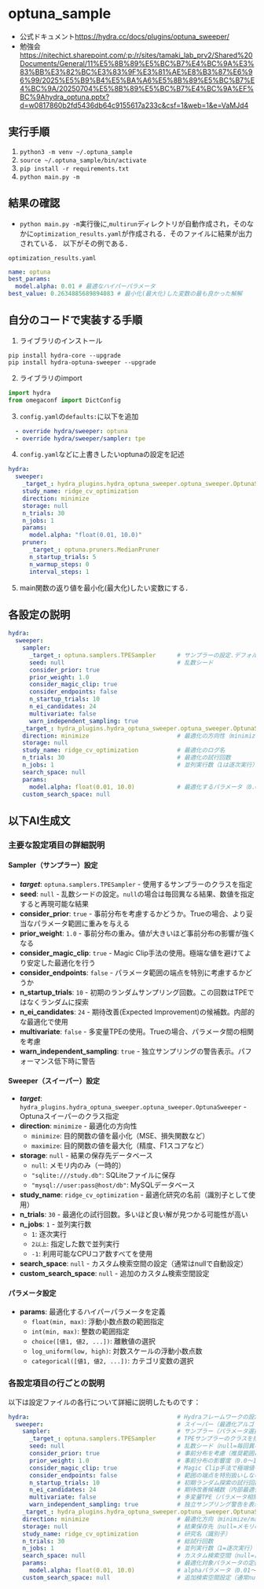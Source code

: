 # optuna_sample

- 公式ドキュメント<https://hydra.cc/docs/plugins/optuna_sweeper/>
- 勉強会<https://nitechict.sharepoint.com/:p:/r/sites/tamaki_lab_prv2/Shared%20Documents/General/11%E5%8B%89%E5%BC%B7%E4%BC%9A%E3%83%BB%E3%82%BC%E3%83%9F%E3%81%AE%E8%B3%87%E6%96%99/2025%E5%B9%B4%E5%BA%A6%E5%8B%89%E5%BC%B7%E4%BC%9A/20250704%E5%8B%89%E5%BC%B7%E4%BC%9A%EF%BC%9Ahydra_optuna.pptx?d=w0817860b2fd5436db64c9155617a233c&csf=1&web=1&e=VaMJd4>

## 実行手順

1. `python3 -m venv ~/.optuna_sample`
2. `source ~/.optuna_sample/bin/activate`
3. `pip install -r requirements.txt`
4. `python main.py -m`

## 結果の確認

- `python main.py -m`実行後に,`multirun`ディレクトリが自動作成され，そのなかに`optimization_results.yaml`が作成される．そのファイルに結果が出力されている．
以下がその例である．

`optimization_results.yaml`

```yaml
name: optuna
best_params:
  model.alpha: 0.01 # 最適なハイパーパラメータ
best_value: 0.2634885689894083 # 最小化(最大化)した変数の最も良かった解解

```

## 自分のコードで実装する手順

1. ライブラリのインストール

```
pip install hydra-core --upgrade
pip install hydra-optuna-sweeper --upgrade
```

2. ライブラリのimport

```python
import hydra
from omegaconf import DictConfig
```

3. `config.yaml`の`defaults:`に以下を追加

```yaml
  - override hydra/sweeper: optuna
  - override hydra/sweeper/sampler: tpe
```

4. `config.yaml`などに上書きしたいoptunaの設定を記述

```yaml
hydra:
  sweeper:
    _target_: hydra_plugins.hydra_optuna_sweeper.optuna_sweeper.OptunaSweeper
    study_name: ridge_cv_optimization
    direction: minimize
    storage: null
    n_trials: 30
    n_jobs: 1
    params:
      model.alpha: "float(0.01, 10.0)"
    pruner:
      _target_: optuna.pruners.MedianPruner
      n_startup_trials: 5
      n_warmup_steps: 0
      interval_steps: 1
```

5. main関数の返り値を最小化(最大化)したい変数にする．

## 各設定の説明

```yaml
hydra:
  sweeper:
    sampler:
      _target_: optuna.samplers.TPESampler      # サンプラーの設定.デフォルトはTPE (Tree-structured Parzen Estimator)
      seed: null                                # 乱数シード
      consider_prior: true
      prior_weight: 1.0
      consider_magic_clip: true
      consider_endpoints: false
      n_startup_trials: 10
      n_ei_candidates: 24
      multivariate: false
      warn_independent_sampling: true
    _target_: hydra_plugins.hydra_optuna_sweeper.optuna_sweeper.OptunaSweeper  # Optunaスイーパーの指定
    direction: minimize                         # 最適化の方向性（minimize: 最小化, maximize: 最大化）
    storage: null
    study_name: ridge_cv_optimization           # 最適化のログ名
    n_trials: 30                                # 最適化の試行回数
    n_jobs: 1                                   # 並列実行数（1は逐次実行）
    search_space: null
    params:
      model.alpha: float(0.01, 10.0)            # 最適化するパラメータ（0.01〜10.0の範囲でalpha値を探索）
    custom_search_space: null
```

## 以下AI生成文

### 主要な設定項目の詳細説明

#### Sampler（サンプラー）設定

- **_target_**: `optuna.samplers.TPESampler` - 使用するサンプラーのクラスを指定
- **seed**: `null` - 乱数シードの設定。`null`の場合は毎回異なる結果、数値を指定すると再現可能な結果
- **consider_prior**: `true` - 事前分布を考慮するかどうか。Trueの場合、より妥当なパラメータ範囲に重みを与える
- **prior_weight**: `1.0` - 事前分布の重み。値が大きいほど事前分布の影響が強くなる
- **consider_magic_clip**: `true` - Magic Clip手法の使用。極端な値を避けてより安定した最適化を行う
- **consider_endpoints**: `false` - パラメータ範囲の端点を特別に考慮するかどうか
- **n_startup_trials**: `10` - 初期のランダムサンプリング回数。この回数はTPEではなくランダムに探索
- **n_ei_candidates**: `24` - 期待改善(Expected Improvement)の候補数。内部的な最適化で使用
- **multivariate**: `false` - 多変量TPEの使用。Trueの場合、パラメータ間の相関を考慮
- **warn_independent_sampling**: `true` - 独立サンプリングの警告表示。パフォーマンス低下時に警告

#### Sweeper（スイーパー）設定

- **_target_**: `hydra_plugins.hydra_optuna_sweeper.optuna_sweeper.OptunaSweeper` - Optunaスイーパーのクラス指定
- **direction**: `minimize` - 最適化の方向性
  - `minimize`: 目的関数の値を最小化（MSE、損失関数など）
  - `maximize`: 目的関数の値を最大化（精度、F1スコアなど）
- **storage**: `null` - 結果の保存先データベース
  - `null`: メモリ内のみ（一時的）
  - `"sqlite:///study.db"`: SQLiteファイルに保存
  - `"mysql://user:pass@host/db"`: MySQLデータベース
- **study_name**: `ridge_cv_optimization` - 最適化研究の名前（識別子として使用）
- **n_trials**: `30` - 最適化の試行回数。多いほど良い解が見つかる可能性が高い
- **n_jobs**: `1` - 並列実行数
  - `1`: 逐次実行
  - `2以上`: 指定した数で並列実行
  - `-1`: 利用可能なCPUコア数すべてを使用
- **search_space**: `null` - カスタム検索空間の設定（通常はnullで自動設定）
- **custom_search_space**: `null` - 追加のカスタム検索空間設定

#### パラメータ設定

- **params**: 最適化するハイパーパラメータを定義
  - `float(min, max)`: 浮動小数点数の範囲指定
  - `int(min, max)`: 整数の範囲指定
  - `choice([値1, 値2, ...])`: 離散値の選択
  - `log_uniform(low, high)`: 対数スケールの浮動小数点数
  - `categorical([値1, 値2, ...])`: カテゴリ変数の選択

### 各設定項目の行ごとの説明

以下は設定ファイルの各行について詳細に説明したものです：

```yaml
hydra:                                          # Hydraフレームワークの設定開始
  sweeper:                                      # スイーパー（最適化アルゴリズム）の設定
    sampler:                                    # サンプラー（パラメータ選択手法）の設定開始
      _target_: optuna.samplers.TPESampler      # TPEサンプラーのクラスを指定
      seed: null                                # 乱数シード（null=毎回異なる結果）
      consider_prior: true                      # 事前分布を考慮（推奨範囲に重み付け）
      prior_weight: 1.0                         # 事前分布の影響度（0.0〜1.0）
      consider_magic_clip: true                 # Magic Clip手法で極端値を抑制
      consider_endpoints: false                 # 範囲の端点を特別扱いしない
      n_startup_trials: 10                      # 初期ランダム探索の試行回数
      n_ei_candidates: 24                       # 期待改善候補数（内部最適化用）
      multivariate: false                       # 多変量TPE（パラメータ相関考慮）を無効
      warn_independent_sampling: true           # 独立サンプリング警告を表示
    _target_: hydra_plugins.hydra_optuna_sweeper.optuna_sweeper.OptunaSweeper  # Optunaスイーパークラス
    direction: minimize                         # 最適化方向（minimize/maximize）
    storage: null                               # 結果保存先（null=メモリのみ）
    study_name: ridge_cv_optimization           # 研究名（識別子）
    n_trials: 30                                # 総試行回数
    n_jobs: 1                                   # 並列実行数（1=逐次実行）
    search_space: null                          # カスタム検索空間（null=自動設定）
    params:                                     # 最適化対象パラメータの定義開始
      model.alpha: float(0.01, 10.0)            # alphaパラメータ（0.01〜10.0の範囲）
    custom_search_space: null                   # 追加検索空間設定（通常null）
```

